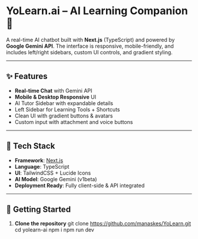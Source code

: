 # YoLearn.ai – AI Learning Companion 🚀

A real-time AI chatbot built with **Next.js** (TypeScript) and powered by **Google Gemini API**. The interface is responsive, mobile-friendly, and includes left/right sidebars, custom UI controls, and gradient styling.

---

## ✨ Features

- **Real-time Chat** with Gemini API
- **Mobile & Desktop Responsive** UI
- AI Tutor Sidebar with expandable details
- Left Sidebar for Learning Tools + Shortcuts
- Clean UI with gradient buttons & avatars
- Custom input with attachment and voice buttons
---

## 🔧 Tech Stack

- **Framework**: [Next.js](https://nextjs.org/)
- **Language**: TypeScript
- **UI**: TailwindCSS + Lucide Icons
- **AI Model**: Google Gemini (v1beta)
- **Deployment Ready**: Fully client-side & API integrated

---

## 🚀 Getting Started

1. **Clone the repository**
   git clone https://github.com/manaskes/YoLearn.git
   cd yolearn-ai
   npm i
   npm run dev

